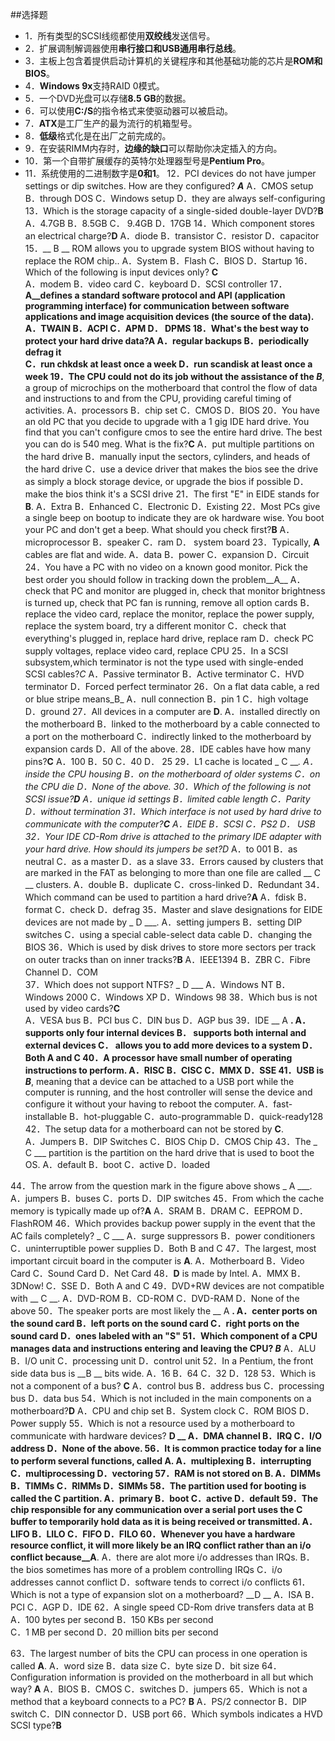 ##选择题
* 1．所有类型的SCSI线缆都使用**双绞线**发送信号。
* 2．扩展调制解调器使用**串行接口和USB通用串行总线**。
* 3．主板上包含着提供启动计算机的关键程序和其他基础功能的芯片是**ROM和BIOS**。
* 4．**Windows 9x**支持RAID 0模式。
* 5．一个DVD光盘可以存储**8.5 GB**的数据。
* 6．可以使用**C:/S**的指令格式来使驱动器可以被启动。
* 7．**ATX**是工厂生产的最为流行的机箱型号。
* 8．**低级**格式化是在出厂之前完成的。
* 9．在安装RIMM内存时，**边缘的缺口**可以帮助你决定插入的方向。
* 10．第一个自带扩展缓存的英特尔处理器型号是**Pentium Pro**。
* 11．系统使用的二进制数字是**0和1**。
12．PCI devices do not have jumper settings or dip switches. How are they configured? ___A___ 
 A．CMOS setup  B．through DOS  C．Windows setup  D．they are always self-configuring
13．Which is the storage capacity of a single-sided double-layer DVD?__B__
A．4.7GB            B．8.5GB           C． 9.4GB            D．17GB
14．Which component stores an electrical charge?__D__
  A．diode            B．transistor       C．resistor         D．capacitor
15．__ B __ ROM allows you to upgrade system BIOS without having to replace the ROM chip..
A．System           B．Flash               C．BIOS             D．Startup 
16．Which of the following is input devices only? __C__  
  A．modem          B．video card      C．keyboard       D．SCSI controller
17．__A__defines a standard software protocol and API (application programming interface) for communication between software applications and image acquisition devices (the source of the data).
 A．TWAIN             B．ACPI             C．APM             D． DPMS 
18．What's the best way to protect your hard drive data?__A__
  A．regular backups                    B．periodically defrag it  
  C．run chkdsk at least once a week       D．run scandisk at least once a week
19．The CPU could not do its job without the assistance of the _B___, a group of microchips on the motherboard that control the flow of data and instructions to and from the CPU, providing careful timing of activities.
A．processors          B．chip set           C．CMOS         D．BIOS
20．You have an old PC that you decide to upgrade with a 1 gig IDE hard drive. You find that you can't configure cmos to see the entire hard drive. The best you can do is 540 meg. What is the fix?__C__
 A．put multiple partitions on the hard drive
 B．manually input the sectors, cylinders, and heads of the hard drive
 C．use a device driver that makes the bios see the drive as simply a block storage device, or upgrade the bios if possible
 D．make the bios think it's a SCSI drive 
21．The first "E" in EIDE stands for __B__.
A．Extra              B．Enhanced         C．Electronic       D．Existing
22．Most PCs give a single beep on bootup to indicate they are ok hardware wise. You boot your PC and don't get a beep. What should you check first?__B__
 A．microprocessor        B．speaker        C．ram         D． system board
23．Typically, __A__ cables are flat and wide.
A．data                B．power            C．expansion          D．Circuit
24．You have a PC with no video on a known good monitor. Pick the best order you should follow in tracking down the problem__A__
 A．check that PC and monitor are plugged in, check that monitor brightness is turned up, check that PC fan is running, remove all option cards
 B．replace the video card, replace the monitor, replace the power supply, replace the system board, try a different monitor
 C．check that everything's plugged in, replace hard drive, replace ram
 D．check PC supply voltages, replace video card, replace CPU
25．In a SCSI subsystem,which terminator is not the type used with single-ended SCSI cables?_C_
 A．Passive terminator  B．Active terminator  C．HVD terminator  D．Forced perfect terminator 
26．On a flat data cable, a red or blue stripe means_B_
 A．null connection    B．pin 1          C．high voltage      D．ground 
27．All devices in a computer are __D__.
A．installed directly on the motherboard
B．linked to the motherboard by a cable connected to a port on the motherboard
C．indirectly linked to the motherboard by expansion cards
D．All of the above.
28．IDE cables have how many pins?__C__
 A．100             B．50             C．40             D． 25 
29．L1 cache is located _ C ___.
A．inside the CPU housing                     B．on the motherboard of older systems               C．on the CPU die                            D．None of the above. 
30．Which of the following is not SCSI issue?__D__
    A．unique id settings    B．limited cable length  C．Parity    D．without termination
31．Which interface is not used by hard drive to communicate with the computer?__C__
 A．EIDE                B．SCSI              C．PS2               D． USB 
32．Your IDE CD-Rom drive is attached to the primary IDE adapter with your hard drive. How should its jumpers be set?_D__
    A．to 001             B．as neutral        C．as a master         D．as a slave
33．Errors caused by clusters that are marked in the FAT as belonging to more than one file are called __ C __ clusters.
A．double            B．duplicate           C．cross-linked       D．Redundant
34．Which command can be used to partition a hard drive?__A__
 A．fdisk                 B．format             C．check             D．defrag 
35．Master and slave designations for EIDE devices are not made by _ D ___.
A．setting jumpers                           B．setting DIP switches 
C．using a special cable-select data cable         D．changing the BIOS
36．Which is used by disk drives to store more sectors per track on outer tracks than on inner tracks?__B__
 A．IEEE1394            B．ZBR            C．Fibre Channel      D．COM  
37．Which does not support NTFS? _ D ___
A．Windows NT   B．Windows 2000  C．Windows XP    D．Windows 98
38．Which bus is not used by video cards?__C__  
 A．VESA bus             B．PCI bus         C．DIN bus          D．AGP bus 
39．IDE __ A __.
A．	supports only four internal devices
B．	supports both internal and external devices
C．	allows you to add more devices to a system
D．	Both A and C
40．__A__ processor have small number of operating instructions to perform.
 A．RISC                 B．CISC             C．MMX           D．SSE
41．USB is _B___, meaning that a device can be attached to a USB port while the computer is running, and the host controller will sense the device and configure it without your having to reboot the computer.
A．fast-installable                         B．hot-pluggable
C．auto-programmable	                   D．quick-ready128
42．The setup data for a motherboard can not be stored by __C__.  
 A．Jumpers               B．DIP Switches      C．BIOS Chip       D．CMOS Chip
43．The _ C ___ partition is the partition on the hard drive that is used to boot the OS.
A．default        B．boot           C．active          D．loaded 

 
44．The arrow from the question mark in the figure above shows _ A ___.
A．jumpers          B．buses                C．ports             D．DIP switches
45．From which the cache memory is typically made up of?__A__
 A．SRAM               B．DRAM          C．EEPROM         D．FlashROM 
46．Which provides backup power supply in the event that the AC fails completely? _ C ___
A．surge suppressors                          B．power conditioners  
C．uninterruptible power supplies                D．Both B and C
47．The largest, most important circuit board in the computer is __A__.
 A．Motherboard         B．Video Card       C．Sound Card       D．Net Card
48．__D__ is made by Intel.
A．MMX           B．3DNow!              C．SSE            D．Both A and C
49．DVD+RW devices are not compatible with __ C __. 
A．DVD-ROM         B．CD-ROM            C．DVD-RAM    D．None of the above
50．The speaker ports are most likely the __ A __.
A．center ports on the sound card                 B．left ports on the sound card
C．right ports on the sound card                  D．ones labeled with an "S"
51．Which component of a CPU manages data and instructions entering and leaving the CPU? _B___
A．ALU               B．I/O unit           C．processing unit      D．control unit
52．In a Pentium, the front side data bus is __B __ bits wide.
A．16                 B．64              	C．32               	D．128
53．Which is not a component of a bus? __C__
A．control bus          B．address bus        	C．processing bus     	D．data bus 
54．Which is not included in the main components on a motherboard?__D__
 A．CPU and chip set       B．System clock     C．ROM BIOS       D．Power supply
55．Which is not a resource used by a motherboard to communicate with hardware devices? __D __
A．DMA channel        B．IRQ             C．I/O address       D．None of the above.
56．It is common practice today for a line to perform several functions, called __A__.
A．multiplexing        	B．interrupting     	C．multiprocessing     D．vectoring 
57．RAM is not stored on __B__.
A．DIMMs            B．TIMMs          C．RIMMs           D．SIMMs
58．The partition used for booting is called the __C__ partition.
A．primary            B．boot             C．active            D．default
59．The chip responsible for any communication over a serial port uses the __C__ buffer to temporarily hold data as it is being received or transmitted.
A．LIFO             B．LILO               C．FIFO            D．FILO
60．Whenever you have a hardware resource conflict, it will more likely be an IRQ conflict rather than an i/o conflict because__A__.
   A．there are alot more i/o addresses than IRQs.
   B．the bios sometimes has more of a problem controlling IRQs
   C．i/o addresses cannot conflict
   D．software tends to correct i/o conflicts
61．Which is not a type of expansion slot on a motherboard? __D __
A．ISA               B．PCI              C．AGP             D．IDE
62．A single speed CD-Rom drive transfers data at  B   
     A．100 bytes per second                   B．150 KBs per second   
     C．1 MB per second                      D．20 million bits per second

63．The largest number of bits the CPU can process in one operation is called __A__.
A．word size           B．data size          C．byte size         D．bit size 
64．Configuration information is provided on the motherboard in all but which way? __A__
A．BIOS              B．CMOS           C．switches         D．jumpers
65．Which is not a method that a keyboard connects to a PC? __B__
A．PS/2 connector        B．DIP switch	C．DIN connector    	D．USB port 
66．Which symbols indicates a HVD SCSI type?__B__
